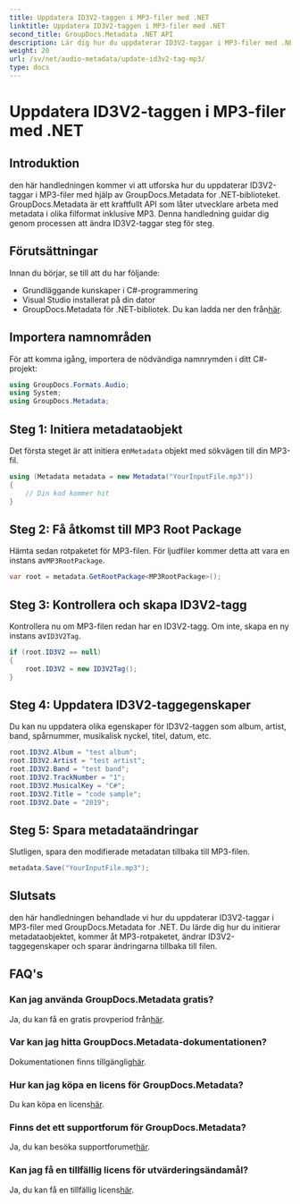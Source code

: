 ```yaml
---
title: Uppdatera ID3V2-taggen i MP3-filer med .NET
linktitle: Uppdatera ID3V2-taggen i MP3-filer med .NET
second_title: GroupDocs.Metadata .NET API
description: Lär dig hur du uppdaterar ID3V2-taggar i MP3-filer med .NET med GroupDocs.Metadata för effektiv filhantering.
weight: 20
url: /sv/net/audio-metadata/update-id3v2-tag-mp3/
type: docs
---
```

# Uppdatera ID3V2-taggen i MP3-filer med .NET

## Introduktion
den här handledningen kommer vi att utforska hur du uppdaterar ID3V2-taggar i MP3-filer med hjälp av GroupDocs.Metadata for .NET-biblioteket. GroupDocs.Metadata är ett kraftfullt API som låter utvecklare arbeta med metadata i olika filformat inklusive MP3. Denna handledning guidar dig genom processen att ändra ID3V2-taggar steg för steg.
## Förutsättningar
Innan du börjar, se till att du har följande:
- Grundläggande kunskaper i C#-programmering
- Visual Studio installerat på din dator
-  GroupDocs.Metadata för .NET-bibliotek. Du kan ladda ner den från[här](https://releases.groupdocs.com/metadata/net/).

## Importera namnområden
För att komma igång, importera de nödvändiga namnrymden i ditt C#-projekt:
```csharp
using GroupDocs.Formats.Audio;
using System;
using GroupDocs.Metadata;
```
## Steg 1: Initiera metadataobjekt
 Det första steget är att initiera en`Metadata` objekt med sökvägen till din MP3-fil.
```csharp
using (Metadata metadata = new Metadata("YourInputFile.mp3"))
{
    // Din kod kommer hit
}
```
## Steg 2: Få åtkomst till MP3 Root Package
 Hämta sedan rotpaketet för MP3-filen. För ljudfiler kommer detta att vara en instans av`MP3RootPackage`.
```csharp
var root = metadata.GetRootPackage<MP3RootPackage>();
```
## Steg 3: Kontrollera och skapa ID3V2-tagg
 Kontrollera nu om MP3-filen redan har en ID3V2-tagg. Om inte, skapa en ny instans av`ID3V2Tag`.
```csharp
if (root.ID3V2 == null)
{
    root.ID3V2 = new ID3V2Tag();
}
```
## Steg 4: Uppdatera ID3V2-taggegenskaper
Du kan nu uppdatera olika egenskaper för ID3V2-taggen som album, artist, band, spårnummer, musikalisk nyckel, titel, datum, etc.
```csharp
root.ID3V2.Album = "test album";
root.ID3V2.Artist = "test artist";
root.ID3V2.Band = "test band";
root.ID3V2.TrackNumber = "1";
root.ID3V2.MusicalKey = "C#";
root.ID3V2.Title = "code sample";
root.ID3V2.Date = "2019";
```
## Steg 5: Spara metadataändringar
Slutligen, spara den modifierade metadatan tillbaka till MP3-filen.
```csharp
metadata.Save("YourInputFile.mp3");
```

## Slutsats
den här handledningen behandlade vi hur du uppdaterar ID3V2-taggar i MP3-filer med GroupDocs.Metadata for .NET. Du lärde dig hur du initierar metadataobjektet, kommer åt MP3-rotpaketet, ändrar ID3V2-taggegenskaper och sparar ändringarna tillbaka till filen.

## FAQ's
### Kan jag använda GroupDocs.Metadata gratis?
 Ja, du kan få en gratis provperiod från[här](https://releases.groupdocs.com/).
### Var kan jag hitta GroupDocs.Metadata-dokumentationen?
 Dokumentationen finns tillgänglig[här](https://tutorials.groupdocs.com/metadata/net/).
### Hur kan jag köpa en licens för GroupDocs.Metadata?
 Du kan köpa en licens[här](https://purchase.groupdocs.com/buy).
### Finns det ett supportforum för GroupDocs.Metadata?
 Ja, du kan besöka supportforumet[här](https://forum.groupdocs.com/c/metadata/14).
### Kan jag få en tillfällig licens för utvärderingsändamål?
 Ja, du kan få en tillfällig licens[här](https://purchase.groupdocs.com/temporary-license/).